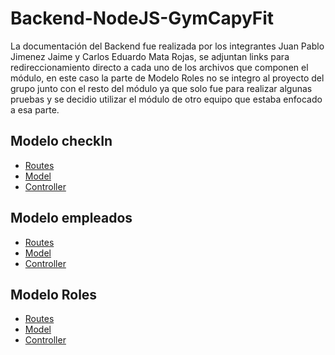 ﻿# Backend-NodeJS-GymCapyFit

La documentación del Backend fue realizada por los integrantes Juan Pablo Jimenez Jaime y Carlos Eduardo Mata Rojas, se adjuntan links para redireccionamiento directo a cada uno de los archivos que componen el módulo, en este caso la parte de Modelo Roles no se integro al proyecto del grupo junto con el resto del módulo ya que solo fue para realizar algunas pruebas y se decidio utilizar el módulo de otro equipo que estaba enfocado a esa parte.

## Modelo checkIn
- [Routes](https://github.com/CarlosMR75/Integradora_II/blob/main/BackEnd-GymCapyFit/src/routes/checkIn.routes.js)
- [Model](https://github.com/CarlosMR75/Integradora_II/blob/main/BackEnd-GymCapyFit/src/models/CheckIn.js)
- [Controller](https://github.com/CarlosMR75/Integradora_II/blob/main/BackEnd-GymCapyFit/src/controllers/CheckIn.controller.js)

## Modelo empleados
- [Routes](https://github.com/CarlosMR75/Integradora_II/blob/main/BackEnd-GymCapyFit/src/routes/empleado.routes.js)
- [Model](https://github.com/CarlosMR75/Integradora_II/blob/main/BackEnd-GymCapyFit/src/models/Empleado.js)
- [Controller](https://github.com/CarlosMR75/Integradora_II/blob/main/BackEnd-GymCapyFit/src/controllers/Empleado.controller.js)

## Modelo Roles
- [Routes](https://github.com/CarlosMR75/Integradora_II/blob/main/BackEnd-GymCapyFit/src/routes/rol.routes.js)
- [Model](https://github.com/CarlosMR75/Integradora_II/blob/main/BackEnd-GymCapyFit/src/models/Rol.js)
- [Controller](https://github.com/CarlosMR75/Integradora_II/blob/main/BackEnd-GymCapyFit/src/controllers/Rol.controller.js)
